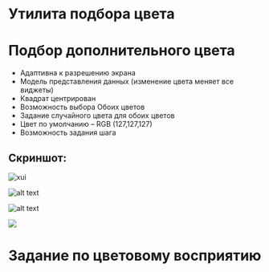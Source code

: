 # Утилита подбора цвета

# Подбор дополнительного цвета

- Адаптивна к разрешению экрана
- Модель представления данных (изменение цвета меняет все виджеты)
- Квадрат центрирован
- Возможность выбора Обоих цветов
- Задание случайного цвета для обоих цветов
- Цвет по умолчанию – RGB (127,127,127)
- Возможность задания шага

## Скриншот:
  
  ![xui][sc-1]
  
[sc-1]: https://github.com/gurmaaan/ColorWidget/blob/master/screenshot-1.png?raw=true
"Screenshot 1"

![alt text][sc-2]

[sc-2]:https://github.com/gurmaaan/ColorWidget/blob/master/screenshot-2.png?raw=true
"Screenshot 2"

![alt text][sc-2]

![](https://github.com/gurmaaan/ColorWidget/blob/master/screenshot-3.png?raw=true)


# Задание по цветовому восприятию